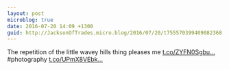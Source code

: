 ```yaml
---
layout: post
microblog: true
date: 2016-07-20 14:09 +1300
guid: http://JacksonOfTrades.micro.blog/2016/07/20/t755570399409082368.html
---
```

The repetition of the little wavey hills thing pleases me [t.co/ZYFN0Sgbu...](https://t.co/ZYFN0SgbuZ) #photography [t.co/UPmX8VEbk...](https://t.co/UPmX8VEbku)

